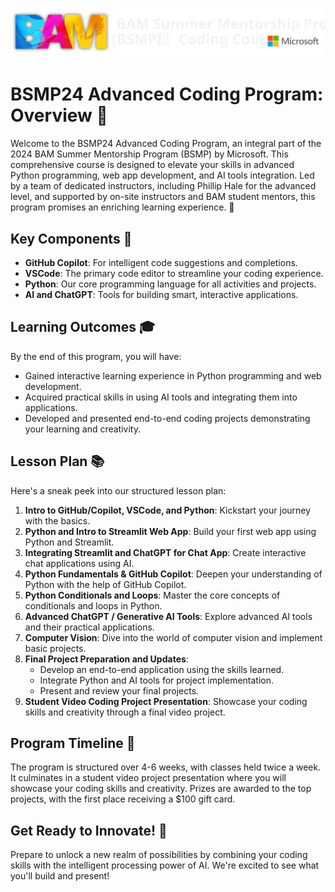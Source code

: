 ![](_media/bsmp_coders_banner_white.svg)

# BSMP24 Advanced Coding Program: Overview 🚀 
   
Welcome to the BSMP24 Advanced Coding Program, an integral part of the 2024 BAM Summer Mentorship Program (BSMP) by Microsoft. This comprehensive course is designed to elevate your skills in advanced Python programming, web app development, and AI tools integration. Led by a team of dedicated instructors, including Phillip Hale for the advanced level, and supported by on-site instructors and BAM student mentors, this program promises an enriching learning experience. 🌟  
   
## Key Components 🔧  
   
- **GitHub Copilot**: For intelligent code suggestions and completions.  
- **VSCode**: The primary code editor to streamline your coding experience.  
- **Python**: Our core programming language for all activities and projects.  
- **AI and ChatGPT**: Tools for building smart, interactive applications.  
   
## Learning Outcomes 🎓  
   
By the end of this program, you will have:  
   
- Gained interactive learning experience in Python programming and web development.  
- Acquired practical skills in using AI tools and integrating them into applications.  
- Developed and presented end-to-end coding projects demonstrating your learning and creativity.  
   
## Lesson Plan 📚  
   
Here's a sneak peek into our structured lesson plan:  
   
1. **Intro to GitHub/Copilot, VSCode, and Python**: Kickstart your journey with the basics.  
2. **Python and Intro to Streamlit Web App**: Build your first web app using Python and Streamlit.  
3. **Integrating Streamlit and ChatGPT for Chat App**: Create interactive chat applications using AI.  
4. **Python Fundamentals & GitHub Copilot**: Deepen your understanding of Python with the help of GitHub Copilot.  
5. **Python Conditionals and Loops**: Master the core concepts of conditionals and loops in Python.  
6. **Advanced ChatGPT / Generative AI Tools**: Explore advanced AI tools and their practical applications.  
7. **Computer Vision**: Dive into the world of computer vision and implement basic projects.  
8. **Final Project Preparation and Updates**:   
   - Develop an end-to-end application using the skills learned.  
   - Integrate Python and AI tools for project implementation.  
   - Present and review your final projects.  
9. **Student Video Coding Project Presentation**: Showcase your coding skills and creativity through a final video project.  
   
## Program Timeline 📅  
   
The program is structured over 4-6 weeks, with classes held twice a week. It culminates in a student video project presentation where you will showcase your coding skills and creativity. Prizes are awarded to the top projects, with the first place receiving a $100 gift card.  
   
## Get Ready to Innovate! 🚀  
   
Prepare to unlock a new realm of possibilities by combining your coding skills with the intelligent processing power of AI. We're excited to see what you'll build and present!  